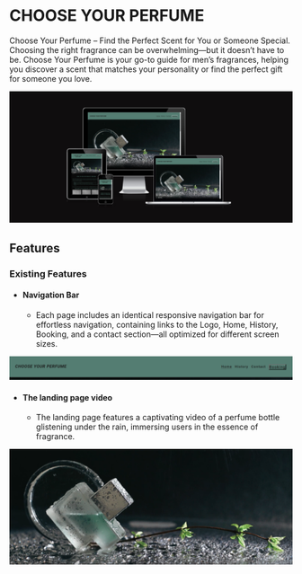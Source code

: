 ﻿# **CHOOSE YOUR PERFUME**

Choose Your Perfume – Find the Perfect Scent for You or Someone Special. Choosing the right fragrance can be overwhelming—but it doesn’t have to be. Choose Your Perfume is your go-to guide for men’s fragrances, helping you discover a scent that matches your personality or find the perfect gift for someone you love.


![Image Alt](https://github.com/omarazzawi/choose-your-perfume/blob/15151c75ad4533d6cbec6af85e3ca9ce4305e039/shootscreen.png)

## Features

### Existing Features

 - #### Navigation Bar

    - Each page includes an identical responsive navigation bar for effortless navigation, containing links to the Logo, Home, History, Booking, and a contact section—all optimized for different screen sizes.

![Image Alt](https://github.com/omarazzawi/choose-your-perfume/blob/7385871dfa04224afd34bb8e67f160c14c6f7138/navbar.png)



 - #### The landing page video

    - The landing page features a captivating video of a perfume bottle glistening under the rain, immersing users in the essence of fragrance.
  
   
![Image Alt](https://github.com/omarazzawi/choose-your-perfume/blob/b9746033c196097890ea01a21287ae141670ed08/the.landing.vedio.png)

 

